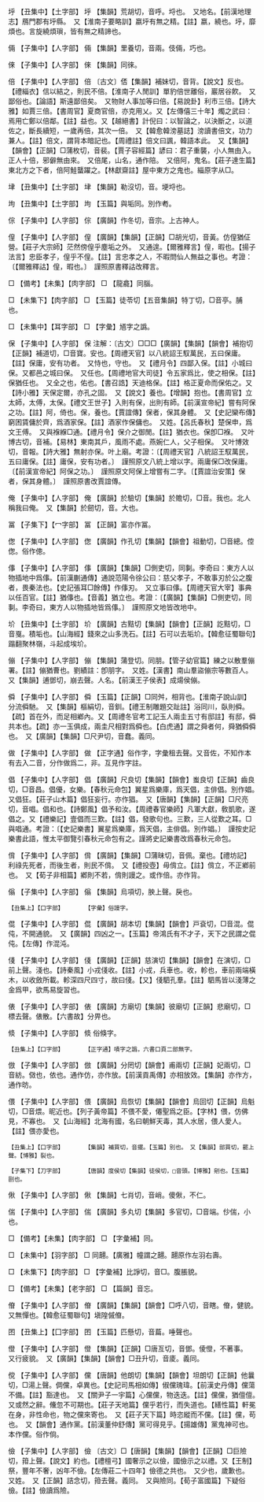 <!-- { "loadSidebar": true } -->
垀	【丑集中】【土字部】	垀	【集韻】荒胡切，音呼。埒也。　又地名。【前漢地理志】鴈門郡有垀縣。　又【淮南子要略訓】嬴垀有無之精。【註】嬴，繞也。垀，靡煩也。言旋繞煩瑣，皆有無之精諦也。

倆	【子集中】【人字部】	倆	【集韻】里養切，音兩。伎倆，巧也。

倈	【子集中】【人字部】	倈	【集韻】同徠。

倍	【子集中】【人字部】	倍	〔古文〕俖【集韻】補妹切，音背。【說文】反也。【禮緇衣】信以結之，則民不倍。【淮南子人閒訓】單豹倍世離俗，巖居谷飮。　又鄙俗也。【論語】斯遠鄙倍矣。　又物財人事加等曰倍。【易說卦】利市三倍。【詩大雅】如賈三倍。【書周官】夏商官倍，亦克用乂。又【左傳僖三十年】燭之武曰：焉用亡鄭以倍鄰。【註】益也。又【越絕書】計倪曰：以智論之，以決斷之，以道佐之，斷長續短，一歲再倍，其次一倍。　又【韓愈韓滂墓誌】滂讀書倍文，功力兼人。【註】倍文，謂背本暗記也。【周禮註】倍文曰諷，韓語本此。　又【集韻】【韻會】【正韻】□蒲枚切，音裴。【賈子容經篇】諺曰：君子重襲，小人無由入。正人十倍，邪僻無由來。　又倍尾，山名，通作陪。　又倍阿，鬼名。【莊子達生篇】東北方之下者，倍阿鮭蠪躍之。【林獻齋註】屋中東方之鬼也。緇原字从□。

垏	【丑集中】【土字部】	垏	【集韻】勒沒切，音。埂埒也。

坸	【丑集中】【土字部】	坸	【玉篇】與垢同。別作耇。

倧	【子集中】【人字部】	倧	【廣韻】作冬切，音宗。上古神人。

偟	【子集中】【人字部】	偟	【廣韻】【集韻】【正韻】□胡光切，音黃。仿偟猶佂營。【莊子大宗師】茫然傍偟乎塵垢之外。　又通遑。【爾雅釋言】偟，暇也。【揚子法言】忠臣孝子，偟乎不偟。【註】言忠孝之人，不暇問仙人無益之事也。考證：〔【爾雅釋詁】偟，暇也。〕　謹照原書釋詁改釋言。 

□	【備考】【未集】【肉字部】	□	【龍龕】同腦。

□	【未集下】【肉字部】	□	【玉篇】徒苓切【五音集韻】特丁切，□音亭。脯也。

□	【未集中】【耳字部】	□	【字彙】馗字之譌。

保	【子集中】【人字部】	保	注解：〔古文〕□□□【廣韻】【集韻】【韻會】補抱切【正韻】補道切，□音寶。安也。【周禮天官】以八統詔王馭萬民，五曰保庸。【註】保庸，安有功者。　又恃也，守也。　又【禮月令】四鄙入保。【註】小城曰保。又都邑之城曰保。　又任也。【周禮地官大司徒】令五家爲比，使之相保。【註】保猶任也。　又全之也，佑也。【書召誥】天迪格保。【註】格正夏命而保佑之。又【詩小雅】天保定爾，亦孔之固。　又【說文】養也。【增韻】抱也。【書周官】立太師，太傅，太保。【禮文王世子】入則有保，出則有師。【前漢宣帝紀】嘗有阿保之功。【註】阿，倚也。保，養也。【賈誼傳】保者，保其身體。　又【史記欒布傳】窮困賃傭於齊，爲酒家保。【註】酒家作保傭也。　又姓。【呂氏春秋】楚保申，爲文王傅。　又與褓緥□通。【禮月令】保介之御閒。【註】猶衣也。保卽□褓。　又叶博古切，音補。【易林】東南其戶，風雨不處。燕婉仁人，父子相保。　又叶博效切，音報。【詩大雅】無射亦保。叶上廟。考證：〔【周禮天官】八統詔王馭萬民，五曰庸保。【註】庸保，安有功者。〕　謹照原文八統上增以字。兩庸保□改保庸。〔【前漢宣帝紀】阿保之功。〕　謹照原文阿保上增嘗有二字。〔【賈誼治安策】保者，保其身體。〕　謹照原書改賈誼傳。 

俺	【子集中】【人字部】	俺	【廣韻】於驗切【集韻】於贍切，□音。我也。北人稱我曰俺。　又【集韻】於劒切，音。大也。

冨	【子集下】【冖字部】	冨	【正韻】富亦作冨。

偬	【子集中】【人字部】	偬	【廣韻】作孔切【集韻】【韻會】祖動切，□音總。倥偬。俗作傯。

倳	【子集中】【人字部】	倳	【廣韻】【集韻】□側吏切，同剚。李奇曰：東方人以物插地中爲倳。【前漢蒯通傳】通說范陽令徐公曰：慈父孝子，不敢事刃於公之腹者，畏秦法也。【史記張耳□餘傳】作倳刃。　又立事曰倳。【周禮天官大宰】事典以任百官。【註】猶倳也。【音義】猶立也。考證：〔【廣韻】【集韻】□側吏切，同剚。李奇曰，東方人以物插地皆爲倳。〕　謹照原文地皆改地中。 

圿	【丑集中】【土字部】	圿	【廣韻】古黠切【集韻】【韻會】【正韻】訖黠切，□音戛。積垢也。【山海經】錢來之山多洗石。【註】石可以去垢圿。【韓愈征蜀聯句】蹋翻聚林嶺，斗起成埃圿。

傰	【子集中】【人字部】	傰	【集韻】蒲登切。同朋。【管子幼官篇】練之以散羣傰署。【註】傰猶曹也。劉績註：卽朋字。　又姓。【漢書】南山羣盜傰宗等數百人。　又【集韻】逋鄧切，崩去聲。人名。【前漢王子侯表】成煬侯傰。

僢	【子集中】【人字部】	僢	【玉篇】【正韻】□同舛，相背也。【淮南子說山訓】分流僢馳。　又【集韻】樞絹切，音釧。【禮王制雕題交趾註】浴同川，臥則僢。【疏】首在外，而足相鄕內。又【周禮冬官考工記玉人兩圭五寸有邸註】有邸，僢共本也。【疏】亦一玉俱成，兩圭尺相對爲僢也。【白虎通】謂之舜者何，舜猶僢僢也。　又【廣韻】【集韻】□尺尹切，音蠢。義同。

做	【子集中】【人字部】	做	【正字通】俗作字，字彙租去聲。又音佐，不知作本有去入二音，分作做爲二，非。互見作字註。

倡	【子集中】【人字部】	倡	【廣韻】尺良切【集韻】【韻會】蚩良切【正韻】齒良切，□音昌。倡優，女樂。【春秋元命包】翼星爲樂庫，爲天倡，主俳倡。別作娼。　又倡狂。【莊子山木篇】倡狂妄行。亦作猖。　又【唐韻】【集韻】【正韻】□尺亮切，音唱。倡和也。【詩鄭風】倡予和汝。【周禮春官樂師】凡軍大獻，敎凱歌，遂倡之。又【禮樂記】壹倡而三歎。【註】倡，發歌句也。三歎，三人從歎之耳。□與唱通。考證：〔【史記樂書】翼星爲樂庫，爲天倡，主俳倡。別作娼。〕　謹按史記樂書此語，惟太平御覽引春秋元命包有之。謹將史記樂書改爲春秋元命包。 

偝	【子集中】【人字部】	偝	【廣韻】【集韻】□蒲昧切，音佩。棄也。【禮坊記】利祿先死者，而後生者，則民不偝。　又【禮投壺】毋偝立。【註】偝立，不正鄕前也。　又【荀子非相篇】鄕則不若，偝則謾之。或作倍。亦作背。

傟	【子集中】【人字部】	傟	【集韻】烏項切，胦上聲。戾也。

	【丑集上】【口字部】		【字彙】俗謾字。

倱	【子集中】【人字部】	倱	【廣韻】胡本切【集韻】【韻會】戸袞切，□音混。倱伅，不開通貌。　又【廣韻】四凶之一。【玉篇】帝鴻氏有不才子，天下之民謂之倱伅。【左傳】作混沌。

俴	【子集中】【人字部】	俴	【廣韻】【正韻】慈演切【集韻】【韻會】在演切，□前上聲。淺也。【詩秦風】小戎俴收。【註】小戎，兵車也。收，軫也，車前兩端橫木，以收斂所載。軫深四尺四寸，故曰俴。【又】俴駟孔羣。【註】駟馬皆以淺薄之金爲甲，欲馬易旋習也。

俵	【子集中】【人字部】	俵	【廣韻】方廟切【集韻】彼廟切【正韻】悲廟切，□標去聲。俵散。【六書故】分畀也。

倐	【子集中】【人字部】	倐	俗倏字。

	【丑集上】【口字部】		【正字通】嘖字之譌，六書口頁二部無字。

倣	【子集中】【人字部】	倣	【廣韻】分罔切【韻會】甫兩切【正韻】妃兩切，□音紡。傚也，依也。通作仿，亦作放。【前漢貢禹傳】亦相放效。【集韻】亦作方，通作昉。

偎	【子集中】【人字部】	偎	【廣韻】烏恢切【集韻】【韻會】烏回切【正韻】烏魁切，□音煨。昵近也。【列子黃帝篇】不偎不愛，僊聖爲之臣。【字林】偎，仿佛見，不寡也。　又【山海經】北海有國，名曰朝鮮天毒，其人水居，偎人愛人。【註】偎亦愛也。

	【丑集上】【口字部】		【集韻】補買切，音擺。【玉篇】別也。　又【集韻】部買切，罷上聲。【博雅】裂也。

	【子集下】【刀字部】		【唐韻】度侯切【集韻】徒侯切，□音頭。【博雅】剜也。【玉篇】剾也。

偢	【子集中】【人字部】	偢	【集韻】七肖切，音峭。傻偢，不仁。

偳	【子集中】【人字部】	偳	【廣韻】多丸切【集韻】多官切，□音端。仯偳，小也。

□	【備考】【未集】【肉字部】	□	【字彙補】同。

□	【未集中】【羽字部】	□	同翿。【廣雅】幢謂之翿。翿原作左羽右壽。

□	【未集下】【肉字部】	□	【字彙補】比諍切，音□。腹脹貌。

□	【備考】【未集】【老字部】	□	【篇韻】音忘。

傄	【子集中】【人字部】	傄	【廣韻】【集韻】【韻會】□呼八切，音瞎。傄，健貌。　又無憚也。【韓愈征蜀聯句】塡隍傶傄。

囨	【丑集上】【囗字部】	囨	【玉篇】匹懸切，音萹。唾聲也。

僜	【子集中】【人字部】	僜	【集韻】【正韻】□唐亙切，音鄧。倰僜，不著事。　又行疲貌。　又【廣韻】【集韻】【韻會】□丑升切，音庱。義同。

傥	【子集中】【人字部】	儻	【唐韻】他朗切【集韻】【韻會】坦朗切【正韻】他曩切，□湯上聲。倜儻，卓異也。【史記司馬相如傳】俶儻瑰瑋。【前漢史丹傳】儻蕩不備。【註】豁達也。　又【關尹子一宇篇】心儻儻，物迭迭。【註】儻儻，猶儃儃。　又或然之辭。儵忽不可期也。【莊子天地篇】儻乎若行，而失道也。【繕性篇】軒冕在身，非性命也，物之儻來寄也。　又【莊子天下篇】時恣縱而不儻。【註】儻，苟也。　又【韻會】通作黨。【前漢董仲舒傳】黨可得見乎。【揚雄傳】黨鬼神可也。　本作儻。俗作倘。

儉	【子集中】【人字部】	儉	〔古文〕□【唐韻】【集韻】【韻會】【正韻】□巨險切，箝上聲。【說文】約也。【禮檀弓】國奢示之以儉，國儉示之以禮。又【王制】祭，豐年不奢，凶年不儉。【左傳莊二十四年】儉德之共也。　又少也，歲歉也。　又姓。　又【正韻】詰念切，箝去聲。義同。　又與險同。【荀子富國篇】下疑俗儉。【註】儉讀爲險。


